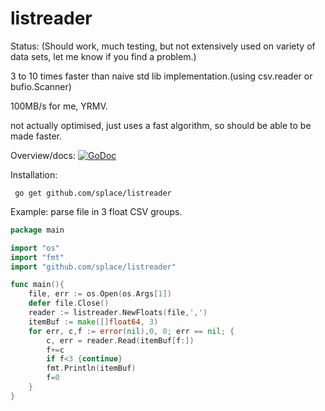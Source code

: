 # listreader

Status: (Should work, much testing, but not extensively used on variety of data sets, let me know if you find a problem.)

3 to 10 times faster than naive std lib implementation.(using csv.reader or bufio.Scanner)

100MB/s for me, YRMV.

not actually optimised, just uses a fast algorithm, so should be able to be made faster.

Overview/docs: [![GoDoc](https://godoc.org/github.com/splace/listreader?status.svg)](https://godoc.org/github.com/splace/listreader) 

Installation:

     go get github.com/splace/listreader

Example: parse file in 3 float CSV groups.
```go
package main

import "os"
import "fmt"
import "github.com/splace/listreader"

func main(){
   	file, err := os.Open(os.Args[1])
	defer file.Close()
	reader := listreader.NewFloats(file,',')
	itemBuf := make([]float64, 3)
	for err, c,f := error(nil),0, 0; err == nil; {
		c, err = reader.Read(itemBuf[f:])
     	f+=c
     	if f<3 {continue}
     	fmt.Println(itemBuf)
     	f=0
 	}
}
```

